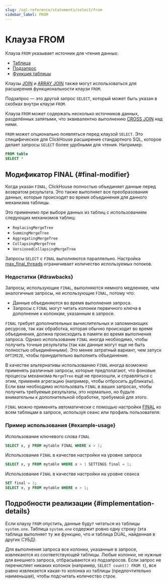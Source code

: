 ```yaml
---
slug: /sql-reference/statements/select/from
sidebar_label: FROM
---
```



# Клауза FROM

Клауза `FROM` указывает источник для чтения данных:

- [Таблица](../../../engines/table-engines/index.md)
- [Подзапрос](../../../sql-reference/statements/select/index.md) 
- [Функция таблицы](/sql-reference/table-functions)

Клаузы [JOIN](../../../sql-reference/statements/select/join.md) и [ARRAY JOIN](../../../sql-reference/statements/select/array-join.md) также могут использоваться для расширения функциональности клаузи `FROM`.

Подзапрос — это другой запрос `SELECT`, который может быть указан в скобках внутри клаузи `FROM`.

Клауза `FROM` может содержать несколько источников данных, разделённых запятыми, что эквивалентно выполнению [CROSS JOIN](../../../sql-reference/statements/select/join.md) над ними.

`FROM` может опционально появляться перед клаузой `SELECT`. Это специфическое для ClickHouse расширение стандартного SQL, которое делает запросы `SELECT` более удобными для чтения. Например:

```sql
FROM table
SELECT *
```

## Модификатор FINAL {#final-modifier}

Когда указан `FINAL`, ClickHouse полностью объединяет данные перед возвратом результата. Это также выполняет все преобразования данных, которые происходят во время объединения для данного механизма таблицы.

Это применимо при выборе данных из таблиц с использованием следующих механизмов таблиц:
- `ReplacingMergeTree`
- `SummingMergeTree`
- `AggregatingMergeTree`
- `CollapsingMergeTree`
- `VersionedCollapsingMergeTree`

Запросы `SELECT` с `FINAL` выполняются параллельно. Настройка [max_final_threads](/operations/settings/settings#max_final_threads) ограничивает количество используемых потоков.

### Недостатки {#drawbacks}

Запросы, использующие `FINAL`, выполняются немного медленнее, чем аналогичные запросы, не использующие `FINAL`, потому что:

- Данные объединяются во время выполнения запроса.
- Запросы с `FINAL` могут читать колонки первичного ключа в дополнение к колонкам, указанным в запросе.

`FINAL` требует дополнительных вычислительных и запоминающих ресурсов, так как обработка, которая обычно происходит во время объединения, должна происходить в памяти во время выполнения запроса. Однако использование `FINAL` иногда необходимо, чтобы получить точные результаты (так как данные могут еще не быть полностью объединёнными). Это менее затратный вариант, чем запуск `OPTIMIZE`, чтобы принудительно выполнить объединение.

В качестве альтернативы использованию `FINAL` иногда возможно применять различные запросы, которые предполагают, что фоновые процессы механизма `MergeTree` ещё не произошли, и справляться с этим, применяя агрегацию (например, чтобы отбросить дубликаты). Если вам необходимо использовать `FINAL` в ваших запросах, чтобы получить требуемые результаты, это нормально, но будьте внимательны к дополнительной обработке, требуемой для этого.

`FINAL` можно применять автоматически с помощью настройки [FINAL](../../../operations/settings/settings.md#final) ко всем таблицам в запросе, используя сеанс или профиль пользователя.

### Пример использования {#example-usage}

Использование ключевого слова `FINAL`

```sql
SELECT x, y FROM mytable FINAL WHERE x > 1;
```

Использование `FINAL` в качестве настройки на уровне запроса

```sql
SELECT x, y FROM mytable WHERE x > 1 SETTINGS final = 1;
```

Использование `FINAL` в качестве настройки на уровне сеанса

```sql
SET final = 1;
SELECT x, y FROM mytable WHERE x > 1;
```

## Подробности реализации {#implementation-details}

Если клаузу `FROM` опустить, данные будут читаться из таблицы `system.one`.
Таблица `system.one` содержит ровно одну строку (эта таблица выполняет ту же функцию, что и таблица DUAL, найденная в других СУБД).

Для выполнения запроса все колонки, указанные в запросе, извлекаются из соответствующей таблицы. Любые колонки, не нужные для внешнего запроса, отбрасываются из подзапросов.
Если запрос не перечисляет никаких колонок (например, `SELECT count() FROM t`), все равно извлекается какая-то колонка из таблицы (предпочтительно наименьшая), чтобы подсчитать количество строк.
